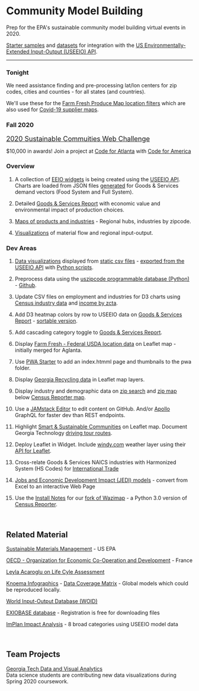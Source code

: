 <h1 class="h1-home">Community Model&nbsp;Building</h1>

Prep for the EPA's sustainable community model building virtual events in 2020.   

<!--
Supply chain "License to Operate" with the support of the community.

### Code for Atlanta Projects  

Slack #epa

<b>1. Teams</b>: Brainstorm Projects - [Review maps and charts](tools/), [Review inventory exchange](tools/#places)   

<b>2. GitHub</b>: Experiment with [GitHub Packages](https://help.github.com/en/github/managing-packages-with-github-packages/about-github-packages#supported-clients-and-formats)  
  Is it possible to pull just the [community](https://github.com/datascape/community) "tools" folder into [model.georgia](https://github.com/datascape/model.georgia) repo?   

<b>3. Leaflet</b>: [Place a round image](https://github.com/ilyankou/Leaflet.IconMaterial/issues/3) over a [Leaflet.IconMaterial](https://github.com/ilyankou/Leaflet.IconMaterial) map point, which allows for color assignment. [Test here](/community/hubs).   
-->


<!--
	https://www.wrld3d.com/wrld.js/latest/docs/leaflet/L.DivIcon/
-->
 


[Starter samples](samples/) and [datasets](https://github.com/modelearth/community) for integration with the [US Environmentally-Extended Input-Output (USEEIO)&nbsp;API](https://github.com/usepa/useeio_api/wiki/Use-the-API).  

---

### Tonight

We need assistance finding and pre-processing lat/lon centers for zip codes, cities and counties - for all states (and countries).  

We'll use these for the [Farm Fresh Produce Map location filters](impact/?show=farmfresh&design=1) which are also used for [Covid-19 supplier maps](impact/?show=suppliers).

### Fall 2020

<a href="challenge" style="font-size:18px">2020 Sustainable Commuities Web Challenge</a>  

$10,000 in awards! Join a project at <a href="https://www.meetup.com/codeforatlanta/">Code for Atlanta</a> with [Code for America](https://www.codeforamerica.org/) 


### Overview

1. A collection of [EEIO widgets](https://modelearth.github.io/eeio/charts) is being created using the [USEEIO API](https://github.com/usepa/useeio_api/wiki/Use-the-API). Charts are loaded from JSON files [generated](resources/useeio) 
for Goods & Services demand vectors (Food System and Full System). 

2. Detailed [Goods & Services Report](samples/dataset) with economic value and environmental impact of production choices.   

3. [Maps of products and industries](samples/maps) - Regional hubs, industries by zipcode.  

4. [Visualizations](samples/charts/) of material flow and regional input-output.  


### Dev Areas

1. [Data visualizations](samples/dataset/) displayed from [static csv files](samples/dataset/USEEIOv1.2_result_2007_impacts_final.csv) - [exported from the USEEIO API](resources/useeio/) with [Python scripts](resources/useeio/python/produceUSEEIOimpactcsv.py). 

1. Preprocess data using the [uszipcode programmable database (Python)](https://uszipcode.readthedocs.io/01-Tutorial/index.html) - [Github](https://github.com/MacHu-GWU/uszipcode-project).  

1. Update CSV files on employment and industries for D3 charts using [Census industry data](industries) and [income by zcta](prep/all)<!--[projections](prep/regression/)-->.  

1. Add D3 heatmap colors by row to USEEIO data on [Goods & Services Report](samples/dataset) - [sortable version](samples/dataset/sortable.html).

1. Add cascading category toggle to [Goods & Services Report](samples/dataset). 

1. Display [Farm Fresh - Federal USDA location data](farmfresh/ga) on Leaflet map - initially merged for Aglanta.  

1. Use [PWA Starter](resources/pwa) to add an index.htmml page and thumbnails to the pwa folder.

1. Display [Georgia Recycling data](recycling/ga/) in Leaflet map layers.

1. Display industry and demographic data on [zip search](zip/#zip=30315) and [zip map](zip/leaflet/) below [Census Reporter map](https://censusreporter.org/profiles/86000US30313-30313/).

1. Use a [JAMstack Editor](https://headlesscms.org/) to edit content on GitHub. 
And/or <a href="https://www.apollographql.com/docs/apollo-server/">Apollo</a> GraphQL for faster dev than<!--the point-to-point nature of--> REST endpoints.  

1. Highlight <a href="../community/tools/#data">Smart & Sustainable Communities</a> on Leaflet map. 
Document Georgia Technology <a href="samples/routing/">driving tour routes</a>.

1. Deploy Leaflet in Widget. Include [windy.com](https://windy.com) weather layer using their [API for Leaflet](https://github.com/windycom/API).

1. Cross-relate Goods & Services NAICS industries with Harmonized System (HS Codes) for [International Trade](https://georgiadata.github.io/display/products/)

1. [Jobs and Economic Development Impact (JEDI) models](https://www.nrel.gov/analysis/jedi/models.html) - convert from Excel to an interactive Web Page

1. Use the [Install Notes](resources/censusreporter) for our [fork of Wazimap]( https://github.com/modelearth/wazimap) - a Python 3.0 version of [Census Reporter](https://censusreporter.org/profiles/86000US30313-30313/).  


<!--
International postal codes
https://pypi.org/project/zipcodes/

National Renewable Energy Laboratory (NREL) - alternative fuel stations 
	https://developer.nrel.gov/docs/transportation/alt-fuel-stations-v1/all/#ev-network-id-record-fields

13. Activate Netlify Identity or Firebase Hosting using [Google Cloud Build](https://medium.com/serverlessguru/aws-to-gcp-web-applications-89ed92070832) and/or [ERPNext](https://aws.amazon.com/marketplace/pp/B015GHHU7M) (MariaDB/Python/AWS EC2).

14. [Climate Change Action Plans](https://www.c2es.org/document/climate-action-plans/) - Incorporate how other states support information exchanges.  
-->

<br>
 
## Related Material

<!--
There is growing trend across industry to trace the entire supply chain. 
Responsible sourcing allows manufacturers to...
-->

[Sustainable Materials Management](https://www.epa.gov/smm) - US EPA  
<!--
[Recycling and Resource Recovery as a Tool for Regional Economic Development](https://www.epa.gov/smm/sustainable-materials-management-smm-web-academy-webinar-recycling-and-resource-recovery-tool) - Webinar: Nov 20, 2019, 1PM  
-->
[OECD - Organization for Economic
Co-Operation and Development](https://www.oecd.org/sti/ind/measuring-trade-in-value-added.htm) - France  

<!-- GEOD - Global Economic Open Database  -->

[Leyla Acaroglu on Life Cyle Assessment](https://medium.com/disruptive-design/a-guide-to-life-cycle-thinking-b762ab49bce3)   

[Knoema Infographics](https://knoema.com/infographics) - [Data Coverage Matrix](https://knoema.com/atlas/matrix) - Global models which could be reproduced locally.  

[World Input-Output Database (WOID)](http://www.wiod.org/otherdb)  

<!-- https://simapro.com/products/exiobase-database/-->
[EXIOBASE database](https://www.exiobase.eu/) - Registration is free for downloading files  

[ImPlan Impact Analysis](https://implanhelp.zendesk.com/hc/en-us/articles/360039284273-Environmental-Data) - 8 broad categories using USEEIO model data  


<!--
USCSD Materials Marketplace - Seems to be members only. Wes has a contact that worked on it.
https://usbcsd.org/materials

Southern Regional Science Association
http://www.srsa.org/
-->

<br>

## Team Projects

<a href="https://poloclub.github.io/#cse6242">Georgia Tech Data and Visual Analytics</a>  
Data science students are contributing new data visualizations during Spring 2020 coursework.  



<!-- Re-connect with Polo in early January. Provide: 

1) Description of problem (e.g., high level problems, opportunities for ML, vis, the combination, etc.)

2) Description of data (how students will access them, how large, etc.)

3) Ways to communicate with you over the course of project (e.g., use a Slack group, each project team in a separate private Slack channel)  

https://poloclub.github.io/cse6242-2019fall-campus/project.html


Create a Sankey chart with a return flow:
https://www.sciencedirect.com/science/article/pii/S0921344917301167
-->






